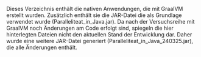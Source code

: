 Dieses Verzeichnis enthält die nativen Anwendungen, die mit GraalVM erstellt wurden. Zusätzlich enthält sie die JAR-Datei die als Grundlage verwendet wurde (Paralleliteat_in_Java.jar). Da nach der Versuchsreihe mit GraalVM noch Änderungen am Code erfolgt sind, spiegeln die hier hinterlegten Dateien nicht den aktuellen Stand der Entwicklung dar. Daher wurde eine weitere JAR-Datei generiert (Paralleliteat_in_Java_240325.jar), die alle Änderungen enthält.